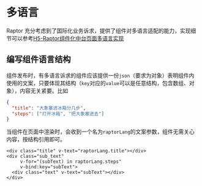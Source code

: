 # 多语言
Raptor 充分考虑到了国际化业务诉求，提供了组件对多语言适配的能力，实现细节可以参考[H5-Raptor组件化中台页面多语言实现](https://juejin.cn/editor/drafts?v=2)

## 编写组件语言结构
组件发布时，有多语言诉求的组件应该提供一份`json`（要求为对象）表明组件内使用的文案，只要体现其结构（`key`对应的`value`可以是任意结构，包含数组、对象），内容无关紧要。比如
```json
{
  "title": "大象塞进冰箱分几步",
  "steps": ["打开冰箱", "把大象塞进去"]
}
```
当组件在页面中渲染时，会收到一个名为`raptorLang`的文案参数，组件无需关心内容，按结构引用即可。
```vue
<div class="title" v-text="raptorLang.title"></div>
<div class="sub_text"
     v-for="(subText) in raptorLang.steps"
     v-bind:key="subText">
  <div class="text" v-text="subText"></div>
</div>
```
